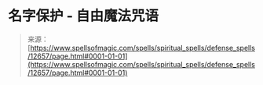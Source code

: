 <!--yml

category: 未分类

date: 2024-06-12 18:50:29

-->

# 名字保护 - 自由魔法咒语

> 来源：[https://www.spellsofmagic.com/spells/spiritual_spells/defense_spells/12657/page.html#0001-01-01](https://www.spellsofmagic.com/spells/spiritual_spells/defense_spells/12657/page.html#0001-01-01)

